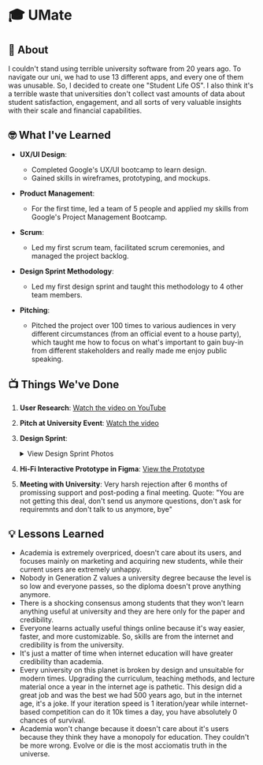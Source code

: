 # 🎓 UMate

## 🚀 About

I couldn't stand using terrible university software from 20 years ago. To navigate our uni, we had to use 13 different apps, and every one of them was unusable. So, I decided to create one "Student Life OS". I also think it's a terrible waste that universities don't collect vast amounts of data about student satisfaction, engagement, and all sorts of very valuable insights with their scale and financial capabilities.

## 🤓 What I've Learned

- **UX/UI Design**:

  - Completed Google's UX/UI bootcamp to learn design.
  - Gained skills in wireframes, prototyping, and mockups.

- **Product Management**:

  - For the first time, led a team of 5 people and applied my skills from Google's Project Management Bootcamp.

- **Scrum**:

  - Led my first scrum team, facilitated scrum ceremonies, and managed the project backlog.

- **Design Sprint Methodology**:

  - Led my first design sprint and taught this methodology to 4 other team members.

- **Pitching**:
  - Pitched the project over 100 times to various audiences in very different circumstances (from an official event to a house party), which taught me how to focus on what's important to gain buy-in from different stakeholders and really made me enjoy public speaking.

## 📺 Things We've Done

1. **User Research**: [Watch the video on YouTube](https://www.youtube.com/watch?v=3utjOkJ-lpw)
2. **Pitch at University Event**: [Watch the video](https://youtu.be/eUs8ZzDEOb8)
3. **Design Sprint**:
   <details>
   <summary>View Design Sprint Photos</summary>

   ![Design Sprint 1](/assets/design_sprint_1.png)
   ![Design Sprint 2](/assets/design_sprint_2.png)
   ![Design Sprint 3](/assets/design_sprint_3.png)

   </details>

4. **Hi-Fi Interactive Prototype in Figma**: [View the Prototype](https://www.youtube.com/watch?v=FAkZcEXgzjU)

5. **Meeting with University**: Very harsh rejection after 6 months of promissing support and post-poding a final meeting. Quote: "You are not getting this deal, don't send us anymore questions, don't ask for requiremnts and don't talk to us anymore, bye"

## 💡 Lessons Learned

- Academia is extremely overpriced, doesn't care about its users, and focuses mainly on marketing and acquiring new students, while their current users are extremely unhappy.
- Nobody in Generation Z values a university degree because the level is so low and everyone passes, so the diploma doesn't prove anything anymore.
- There is a shocking consensus among students that they won't learn anything useful at university and they are here only for the paper and credibility.
- Everyone learns actually useful things online because it's way easier, faster, and more customizable. So, skills are from the internet and credibility is from the university.
- It's just a matter of time when internet education will have greater credibility than academia.
- Every university on this planet is broken by design and unsuitable for modern times. Upgrading the curriculum, teaching methods, and lecture material once a year in the internet age is pathetic. This design did a great job and was the best we had 500 years ago, but in the internet age, it's a joke. If your iteration speed is 1 iteration/year while internet-based competition can do it 10k times a day, you have absolutely 0 chances of survival.
- Academia won't change because it doesn't care about it's users because they think they have a monopoly for education. They couldn't be more wrong. Evolve or die is the most acciomatis truth in the universe.
